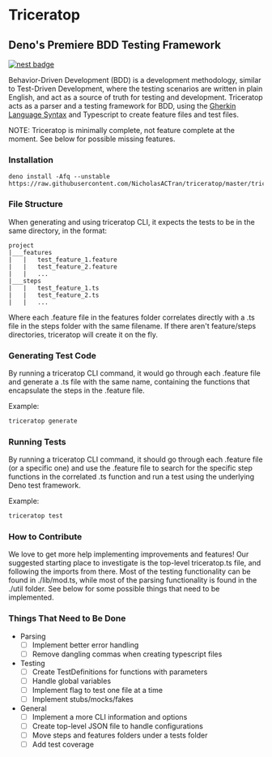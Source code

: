 # Triceratop
## Deno's Premiere BDD Testing Framework
[![nest badge](https://nest.land/badge-large.svg)](https://nest.land/package/triceratop)

Behavior-Driven Development (BDD) is a development methodology, similar to Test-Driven Development, where the testing scenarios are written in plain English, and act as a source of truth for testing and development. Triceratop acts as a parser and a testing framework for BDD, using the [Gherkin Language Syntax](https://cucumber.io/docs/gherkin/reference/) and Typescript to create feature files and test files.

NOTE: Triceratop is minimally complete, not feature complete at the moment. See below for possible missing features.

### Installation
```
deno install -Afq --unstable https://raw.githubusercontent.com/NicholasACTran/triceratop/master/triceratop.ts
```

### File Structure

When generating and using triceratop CLI, it expects the tests to be in the same directory, in the format:

```
project
|___features
|   |   test_feature_1.feature
|   |   test_feature_2.feature
|   |   ...
|___steps
|   |   test_feature_1.ts
|   |   test_feature_2.ts
|   |   ...
```

Where each .feature file in the features folder correlates directly with a .ts file in the steps folder with the same filename. If there aren't feature/steps directories, triceratop will create it on the fly.

### Generating Test Code

By running a triceratop CLI command, it would go through each .feature file and generate a .ts file with the same name, containing the functions that encapsulate the steps in the .feature file.

Example:
```bash
triceratop generate
```

### Running Tests

By running a triceratop CLI command, it should go through each .feature file (or a specific one) and use the .feature file to search for the specific step functions in the correlated .ts function and run a test using the underlying Deno test framework.

Example:
```bash
triceratop test
```

### How to Contribute

We love to get more help implementing improvements and features! Our suggested starting place to investigate is the top-level triceratop.ts file, and following the imports from there. Most of the testing functionality can be found in ./lib/mod.ts, while most of the parsing functionality is found in the ./util folder. See below for some possible things that need to be implemented.

### Things That Need to Be Done

- Parsing
  - [ ] Implement better error handling
  - [ ] Remove dangling commas when creating typescript files
- Testing
  - [ ] Create TestDefinitions for functions with parameters
  - [ ] Handle global variables
  - [ ] Implement flag to test one file at a time
  - [ ] Implement stubs/mocks/fakes
- General
  - [ ] Implement a more CLI information and options
  - [ ] Create top-level JSON file to handle configurations
  - [ ] Move steps and features folders under a tests folder
  - [ ] Add test coverage

